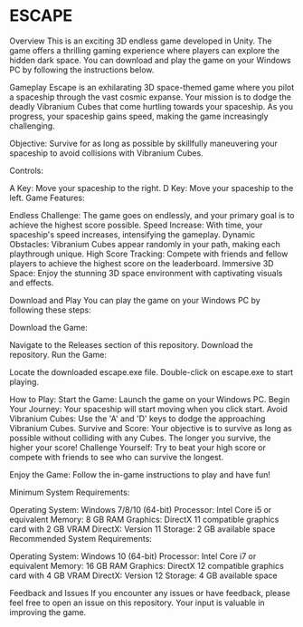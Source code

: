# ESCAPE 


Overview
This is an exciting 3D endless game developed in Unity. The game offers a thrilling gaming experience where players can explore the hidden dark space. You can download and play the game on your Windows PC by following the instructions below.

Gameplay
Escape is an exhilarating 3D space-themed game where you pilot a spaceship through the vast cosmic expanse. Your mission is to dodge the deadly Vibranium Cubes that come hurtling towards your spaceship. As you progress, your spaceship gains speed, making the game increasingly challenging.

Objective: Survive for as long as possible by skillfully maneuvering your spaceship to avoid collisions with Vibranium Cubes.

Controls:

A Key: Move your spaceship to the right.
D Key: Move your spaceship to the left.
Game Features:

Endless Challenge: The game goes on endlessly, and your primary goal is to achieve the highest score possible.
Speed Increase: With time, your spaceship's speed increases, intensifying the gameplay.
Dynamic Obstacles: Vibranium Cubes appear randomly in your path, making each playthrough unique.
High Score Tracking: Compete with friends and fellow players to achieve the highest score on the leaderboard.
Immersive 3D Space: Enjoy the stunning 3D space environment with captivating visuals and effects.

Download and Play
You can play the game on your Windows PC by following these steps:

Download the Game:

Navigate to the Releases section of this repository.
Download the repository.
Run the Game:

Locate the downloaded escape.exe file.
Double-click on escape.exe to start playing.

How to Play:
Start the Game: Launch the game on your Windows PC.
Begin Your Journey: Your spaceship will start moving when you click start.
Avoid Vibranium Cubes: Use the 'A' and 'D' keys to dodge the approaching Vibranium Cubes.
Survive and Score: Your objective is to survive as long as possible without colliding with any Cubes. The longer you survive, the higher your score!
Challenge Yourself: Try to beat your high score or compete with friends to see who can survive the longest.


Enjoy the Game:
Follow the in-game instructions to play and have fun!


Minimum System Requirements:

Operating System: Windows 7/8/10 (64-bit)
Processor: Intel Core i5 or equivalent
Memory: 8 GB RAM
Graphics: DirectX 11 compatible graphics card with 2 GB VRAM
DirectX: Version 11
Storage: 2 GB available space
Recommended System Requirements:

Operating System: Windows 10 (64-bit)
Processor: Intel Core i7 or equivalent
Memory: 16 GB RAM
Graphics: DirectX 12 compatible graphics card with 4 GB VRAM
DirectX: Version 12
Storage: 4 GB available space


Feedback and Issues
If you encounter any issues or have feedback, please feel free to open an issue on this repository. Your input is valuable in improving the game.
